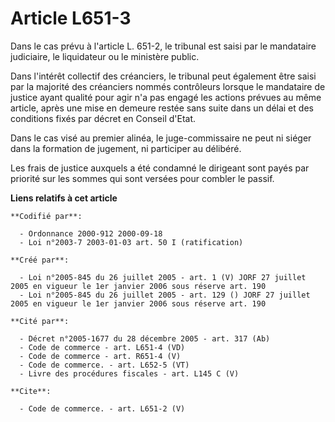 # Article L651-3

Dans le cas prévu à l'article L. 651-2, le tribunal est saisi par le mandataire judiciaire, le liquidateur ou le ministère
public.

Dans l'intérêt collectif des créanciers, le tribunal peut également être saisi par la majorité des créanciers nommés
contrôleurs lorsque le mandataire de justice ayant qualité pour agir n'a pas engagé les actions prévues au même article,
après une mise en demeure restée sans suite dans un délai et des conditions fixés par décret en Conseil d'Etat.

Dans le cas visé au premier alinéa, le juge-commissaire ne peut ni siéger dans la formation de jugement, ni participer au
délibéré.

Les frais de justice auxquels a été condamné le dirigeant sont payés par priorité sur les sommes qui sont versées pour
combler le passif.

**Liens relatifs à cet article**

	**Codifié par**:

	  - Ordonnance 2000-912 2000-09-18
	  - Loi n°2003-7 2003-01-03 art. 50 I (ratification)

	**Créé par**:

	  - Loi n°2005-845 du 26 juillet 2005 - art. 1 (V) JORF 27 juillet 2005 en vigueur le 1er janvier 2006 sous réserve art. 190
	  - Loi n°2005-845 du 26 juillet 2005 - art. 129 () JORF 27 juillet 2005 en vigueur le 1er janvier 2006 sous réserve art. 190

	**Cité par**:

	  - Décret n°2005-1677 du 28 décembre 2005 - art. 317 (Ab)
	  - Code de commerce - art. L651-4 (VD)
	  - Code de commerce - art. R651-4 (V)
	  - Code de commerce. - art. L652-5 (VT)
	  - Livre des procédures fiscales - art. L145 C (V)

	**Cite**:

	  - Code de commerce. - art. L651-2 (V)
